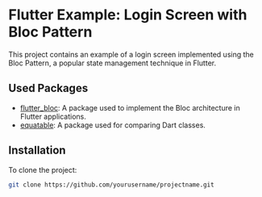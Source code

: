 # Flutter Example: Login Screen with Bloc Pattern

This project contains an example of a login screen implemented using the Bloc Pattern, a popular state management technique in Flutter.

## Used Packages

- [flutter_bloc](https://pub.dev/packages/flutter_bloc): A package used to implement the Bloc architecture in Flutter applications.
- [equatable](https://pub.dev/packages/equatable): A package used for comparing Dart classes.

## Installation

To clone the project:

```bash
git clone https://github.com/yourusername/projectname.git
